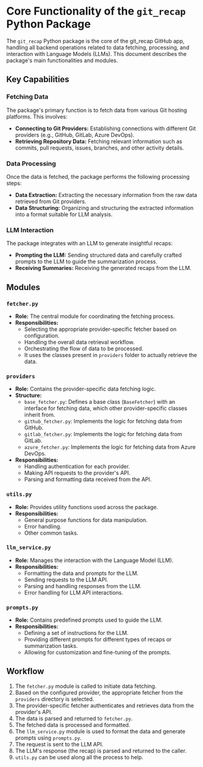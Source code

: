 # Core Functionality of the `git_recap` Python Package

The `git_recap` Python package is the core of the git_recap GitHub app, handling all backend operations related to data fetching, processing, and interaction with Language Models (LLMs). This document describes the package's main functionalities and modules.

## Key Capabilities

### Fetching Data

The package's primary function is to fetch data from various Git hosting platforms. This involves:

-   **Connecting to Git Providers:** Establishing connections with different Git providers (e.g., GitHub, GitLab, Azure DevOps).
-   **Retrieving Repository Data:** Fetching relevant information such as commits, pull requests, issues, branches, and other activity details.

### Data Processing

Once the data is fetched, the package performs the following processing steps:

-   **Data Extraction:** Extracting the necessary information from the raw data retrieved from Git providers.
-   **Data Structuring:** Organizing and structuring the extracted information into a format suitable for LLM analysis.

### LLM Interaction

The package integrates with an LLM to generate insightful recaps:

-   **Prompting the LLM:** Sending structured data and carefully crafted prompts to the LLM to guide the summarization process.
-   **Receiving Summaries:** Receiving the generated recaps from the LLM.

## Modules

### `fetcher.py`

-   **Role:** The central module for coordinating the fetching process.
-   **Responsibilities:**
    -   Selecting the appropriate provider-specific fetcher based on configuration.
    -   Handling the overall data retrieval workflow.
    -   Orchestrating the flow of data to be processed.
    - It uses the classes present in `providers` folder to actually retrieve the data.

### `providers`

-   **Role:** Contains the provider-specific data fetching logic.
-   **Structure:**
    -   `base_fetcher.py`: Defines a base class (`BaseFetcher`) with an interface for fetching data, which other provider-specific classes inherit from.
    -   `github_fetcher.py`: Implements the logic for fetching data from GitHub.
    -   `gitlab_fetcher.py`: Implements the logic for fetching data from GitLab.
    -   `azure_fetcher.py`: Implements the logic for fetching data from Azure DevOps.
-   **Responsibilities:**
    -   Handling authentication for each provider.
    -   Making API requests to the provider's API.
    -   Parsing and formatting data received from the API.

### `utils.py`

-   **Role:** Provides utility functions used across the package.
-   **Responsibilities:**
    -   General purpose functions for data manipulation.
    -   Error handling.
    -   Other common tasks.

### `llm_service.py`

-   **Role:** Manages the interaction with the Language Model (LLM).
-   **Responsibilities:**
    -   Formatting the data and prompts for the LLM.
    -   Sending requests to the LLM API.
    -   Parsing and handling responses from the LLM.
    -   Error handling for LLM API interactions.

### `prompts.py`

-   **Role:** Contains predefined prompts used to guide the LLM.
-   **Responsibilities:**
    -   Defining a set of instructions for the LLM.
    -   Providing different prompts for different types of recaps or summarization tasks.
    -   Allowing for customization and fine-tuning of the prompts.

## Workflow

1.  The `fetcher.py` module is called to initiate data fetching.
2.  Based on the configured provider, the appropriate fetcher from the `providers` directory is selected.
3.  The provider-specific fetcher authenticates and retrieves data from the provider's API.
4.  The data is parsed and returned to `fetcher.py`.
5.  The fetched data is processed and formatted.
6.  The `llm_service.py` module is used to format the data and generate prompts using `prompts.py`.
7.  The request is sent to the LLM API.
8.  The LLM's response (the recap) is parsed and returned to the caller.
9. `utils.py` can be used along all the process to help.